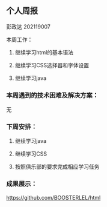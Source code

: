 ## 个人周报

彭政达 202119007

本周工作：

1. 继续学习html的基本语法

2. 继续学习CSS选择器和字体设置

3. 继续学习java

### 本周遇到的技术困难及解决方案：

无

### 下周安排：

1. 继续学习java
2. 继续学习CSS

2. 按照俱乐部的要求完成相应学习任务

### 成果展示：

https://github.com/BOOSTERLEL/html